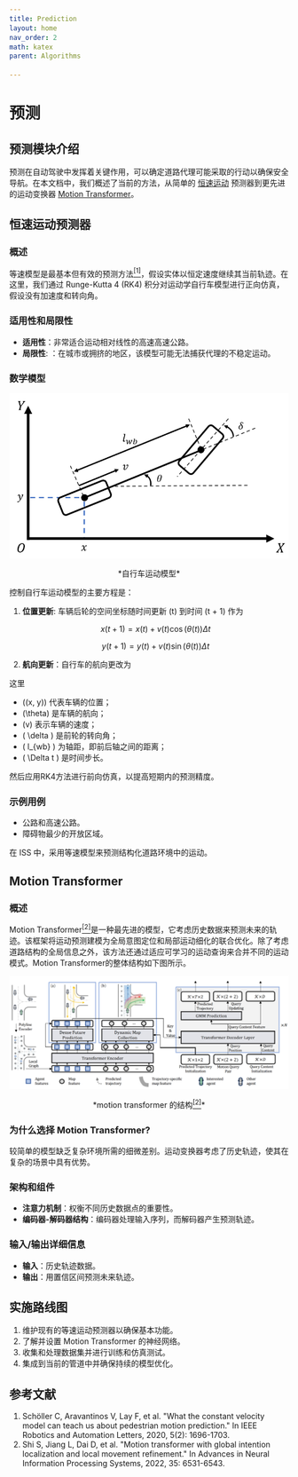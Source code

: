 ```yaml
---
title: Prediction
layout: home
nav_order: 2
math: katex
parent: Algorithms

---
```


# 预测

## 预测模块介绍

预测在自动驾驶中发挥着关键作用，可以确定道路代理可能采取的行动以确保安全导航。在本文档中，我们概述了当前的方法，从简单的 [恒速运动](#CVM) 预测器到更先进的运动变换器 [Motion Transformer](#MT)。


## 恒速运动预测器<a name="CVM"/>

### 概述
等速模型是最基本但有效的预测方法<a href="#ref1"><sup>[1]</sup></a>，假设实体以恒定速度继续其当前轨迹。在这里，我们通过 Runge-Kutta 4 (RK4) 积分对运动学自行车模型进行正向仿真，假设没有加速度和转向角。


### 适用性和局限性
- **适用性**：非常适合运动相对线性的高速高速公路。
- **局限性**: ：在城市或拥挤的地区，该模型可能无法捕获代理的不稳定运动。

### 数学模型
![kine_bicycle_model](../img/ecosys_iss/kine_bicycle_model.png)

<center>*自行车运动模型*</center>
<p> </p>

控制自行车运动模型的主要方程是：

1. **位置更新**: 车辆后轮的空间坐标随时间更新 \(t\) 到时间 \(t + 1\) 作为  
   
    $$ x(t+1) = x(t) + v(t) \cos(\theta(t)) \Delta t $$

    $$ y(t+1) = y(t) + v(t) \sin(\theta(t)) \Delta t $$

2. **航向更新**：自行车的航向更改为

这里

- \((x, y)\) 代表车辆的位置；
- \(\theta\) 是车辆的航向；
- \(v\) 表示车辆的速度；
- \( \delta \) 是前轮的转向角；
- \( l_{wb} \) 为轴距，即前后轴之间的距离；
- \( \Delta t \) 是时间步长。

然后应用RK4方法进行前向仿真，以提高短期内的预测精度。


### 示例用例
- 公路和高速公路。
- 障碍物最少的开放区域。

在 ISS 中，采用等速模型来预测结构化道路环境中的运动。


## Motion Transformer<a name="MT"/>

### 概述

Motion Transformer<a href="#ref2"><sup>[2]</sup></a>是一种最先进的模型，它考虑历史数据来预测未来的轨迹。该框架将运动预测建模为全局意图定位和局部运动细化的联合优化。除了考虑道路结构的全局信息之外，该方法还通过适应可学习的运动查询来合并不同的运动模式。Motion Transformer的整体结构如下图所示。

![kine_bicycle_model](../img/ecosys_iss/motion_transformer.png)


<center> *motion transformer 的结构<a href="#ref2"><sup>[2]</sup></a>* </center>
<p> </p>

### 为什么选择 Motion Transformer?
较简单的模型缺乏复杂环境所需的细微差别。运动变换器考虑了历史轨迹，使其在复杂的场景中具有优势。

### 架构和组件
- **注意力机制**：权衡不同历史数据点的重要性。
- **编码器-解码器结构**：编码器处理输入序列，而解码器产生预测轨迹。

### 输入/输出详细信息
- **输入**：历史轨迹数据。
- **输出**：用置信区间预测未来轨迹。

## 实施路线图
1. 维护现有的等速运动预测器以确保基本功能。
2. 了解并设置 Motion Transformer 的神经网络。
3. 收集和处理数据集并进行训练和仿真测试。
4. 集成到当前的管道中并确保持续的模型优化。


## 参考文献
<ol>
    <li id="ref1">Schöller C, Aravantinos V, Lay F, et al. "What the constant velocity model can teach us about pedestrian motion prediction." In IEEE Robotics and Automation Letters, 2020, 5(2): 1696-1703.</li>
    <li id="ref2">Shi S, Jiang L, Dai D, et al. "Motion transformer with global intention localization and local movement refinement." In Advances in Neural Information Processing Systems, 2022, 35: 6531-6543.</li>
</ol>
